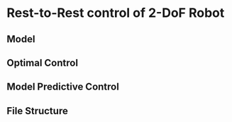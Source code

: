 # Rest-to-Rest control of 2-DoF Robot 

## Model 


## Optimal Control 


## Model Predictive Control


## File Structure


